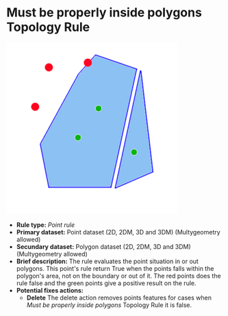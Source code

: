 # Must be properly inside polygons Topology Rule
![TopologyRuleMustBeProperlyInsidePolygonsPoint](https://github.com/jolicar/TopologyRuleMustBeProperlyInsidePolygonsPoint/blob/master/img/TP00R01_img1.png)
* **Rule type:** *Point rule*
* **Primary dataset:** Point dataset (2D, 2DM, 3D and 3DM) (Multygeometry allowed)
* **Secundary dataset:** Polygon dataset (2D, 2DM, 3D and 3DM) (Multygeometry allowed)
* **Brief description:** The rule evaluates the point situation in or out polygons. This point's rule return True when the points falls within the polygon's area, not on the boundary or out of it. The red points does the rule false and the green points give a positive result on the rule.
* **Potential fixes actions:** 
	- **Delete** The delete action removes points features for cases when *Must be properly inside polygons* Topology Rule it is false.
